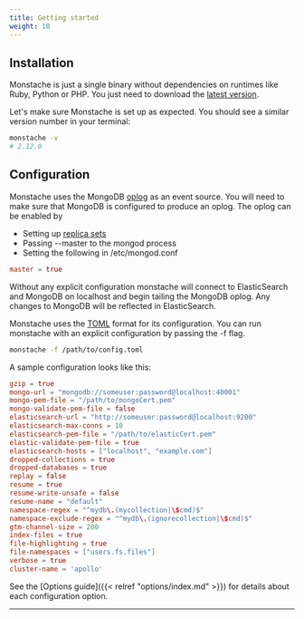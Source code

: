 ```yaml
---
title: Getting started
weight: 10
---
```


## Installation

Monstache is just a single binary without dependencies on runtimes like Ruby, Python or PHP. You just need to download the [latest version](https://github.com/rwynn/monstache/releases). 

Let's make sure Monstache is set up as expected. You should see a similar version number in your terminal:

```sh
monstache -v
# 2.12.0
```

## Configuration

Monstache uses the MongoDB [oplog](https://docs.mongodb.com/manual/core/replica-set-oplog/) as an event source. You will need to make sure that MongoDB is configured to
produce an oplog.  The oplog can be enabled by

+ Setting up [replica sets](http://docs.mongodb.org/manual/tutorial/deploy-replica-set/)
+ Passing --master to the mongod process
+ Setting the following in /etc/mongod.conf

```toml
master = true
```

Without any explicit configuration monstache will connect to ElasticSearch and MongoDB on localhost
and begin tailing the MongoDB oplog.  Any changes to MongoDB will be reflected in ElasticSearch.

Monstache uses the [TOML](https://github.com/toml-lang/toml) format for its configuration.  You can run 
monstache with an explicit configuration by passing the -f flag.

```sh
monstache -f /path/to/config.toml
```

A sample configuration looks like this:

```toml
gzip = true
mongo-url = "mongodb://someuser:password@localhost:40001"
mongo-pem-file = "/path/to/mongoCert.pem"
mongo-validate-pem-file = false
elasticsearch-url = "http://someuser:password@localhost:9200"
elasticsearch-max-conns = 10
elasticsearch-pem-file = "/path/to/elasticCert.pem"
elastic-validate-pem-file = true
elasticsearch-hosts = ["localhost", "example.com"]
dropped-collections = true
dropped-databases = true
replay = false
resume = true
resume-write-unsafe = false
resume-name = "default"
namespace-regex = "^mydb\.(mycollection|\$cmd)$"
namespace-exclude-regex = "^mydb\.(ignorecollection|\$cmd)$"
gtm-channel-size = 200
index-files = true
file-highlighting = true
file-namespaces = ["users.fs.files"]
verbose = true
cluster-name = 'apollo'
```

See the [Options guide]({{< relref "options/index.md" >}}) for details about each configuration
option.

---
